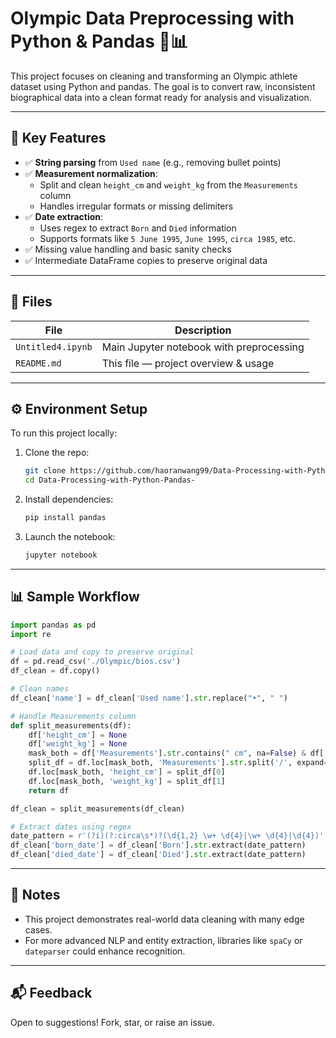 # Olympic Data Preprocessing with Python & Pandas 🏅📊

This project focuses on cleaning and transforming an Olympic athlete dataset using Python and pandas. The goal is to convert raw, inconsistent biographical data into a clean format ready for analysis and visualization.

---

## 🚀 Key Features

- ✅ **String parsing** from `Used name` (e.g., removing bullet points)
- ✅ **Measurement normalization**:
  - Split and clean `height_cm` and `weight_kg` from the `Measurements` column
  - Handles irregular formats or missing delimiters
- ✅ **Date extraction**:
  - Uses regex to extract `Born` and `Died` information
  - Supports formats like `5 June 1995`, `June 1995`, `circa 1985`, etc.
- ✅ Missing value handling and basic sanity checks
- ✅ Intermediate DataFrame copies to preserve original data

---

## 📁 Files

| File                      | Description                                |
|---------------------------|--------------------------------------------|
| `Untitled4.ipynb`         | Main Jupyter notebook with preprocessing   |
| `README.md`               | This file — project overview & usage       |

---

## ⚙️ Environment Setup

To run this project locally:

1. Clone the repo:
   ```bash
   git clone https://github.com/haoranwang99/Data-Processing-with-Python-Pandas-.git
   cd Data-Processing-with-Python-Pandas-
   ```

2. Install dependencies:
   ```bash
   pip install pandas
   ```

3. Launch the notebook:
   ```bash
   jupyter notebook
   ```

---

## 📊 Sample Workflow

```python
import pandas as pd
import re

# Load data and copy to preserve original
df = pd.read_csv('./Olympic/bios.csv')
df_clean = df.copy()

# Clean names
df_clean['name'] = df_clean['Used name'].str.replace("•", " ")

# Handle Measurements column
def split_measurements(df):
    df['height_cm'] = None
    df['weight_kg'] = None
    mask_both = df['Measurements'].str.contains(" cm", na=False) & df['Measurements'].str.contains(" kg", na=False)
    split_df = df.loc[mask_both, 'Measurements'].str.split('/', expand=True)
    df.loc[mask_both, 'height_cm'] = split_df[0]
    df.loc[mask_both, 'weight_kg'] = split_df[1]
    return df

df_clean = split_measurements(df_clean)

# Extract dates using regex
date_pattern = r'(?i)(?:circa\s*)?(\d{1,2} \w+ \d{4}|\w+ \d{4}|\d{4})'
df_clean['born_date'] = df_clean['Born'].str.extract(date_pattern)
df_clean['died_date'] = df_clean['Died'].str.extract(date_pattern)
```

---

## 🧼 Notes

- This project demonstrates real-world data cleaning with many edge cases.
- For more advanced NLP and entity extraction, libraries like `spaCy` or `dateparser` could enhance recognition.

---

## 📬 Feedback

Open to suggestions! Fork, star, or raise an issue.
